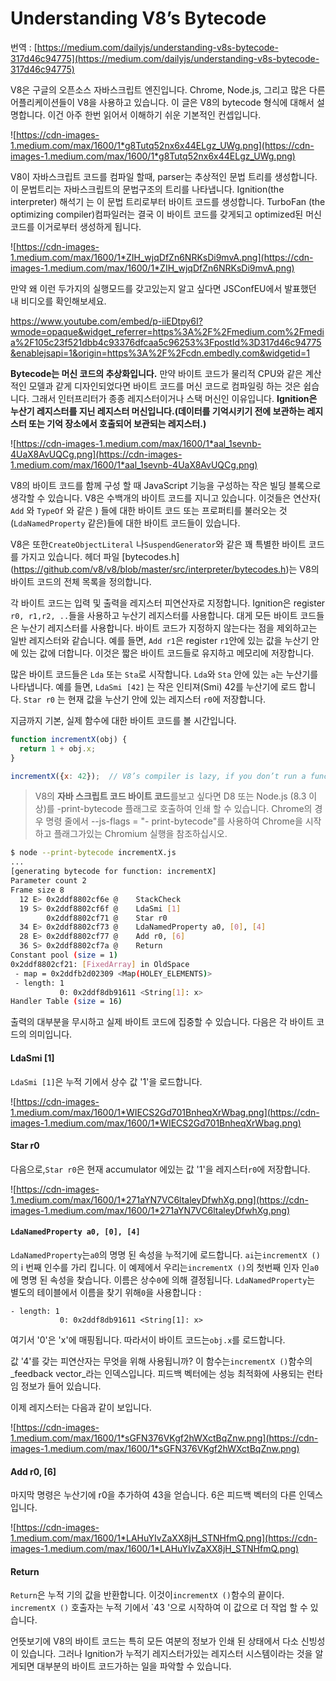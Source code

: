 
# Understanding V8’s Bytecode

번역 : [https://medium.com/dailyjs/understanding-v8s-bytecode-317d46c94775](https://medium.com/dailyjs/understanding-v8s-bytecode-317d46c94775)

V8은 구글의 오픈소스 자바스크립트 엔진입니다. Chrome, Node.js, 그리고 많은 다른 어플리케이션들이 V8을 사용하고 있습니다. 이 글은 V8의 bytecode 형식에 대해서 설명합니다. 이건 아주 한번 읽어서 이해하기 쉬운 기본적인 컨셉입니다.

![https://cdn-images-1.medium.com/max/1600/1*g8Tutq52nx6x44ELgz_UWg.png](https://cdn-images-1.medium.com/max/1600/1*g8Tutq52nx6x44ELgz_UWg.png)

V8이 자바스크립트 코드를 컴파일 할때, parser는 추상적인 문법 트리를 생성합니다.
이 문법트리는 자바스크립트의 문법구조의 트리를 나타냅니다. Ignition(the interpreter) 해석기 는 이 문법 트리로부터 바이트 코드를 생성합니다.
TurboFan (the optimizing compiler)컴파일러는 결국 이 바이트 코드를 갖게되고 optimized된 머신코드를 이거로부터 생성하게 됩니다.

![https://cdn-images-1.medium.com/max/1600/1*ZIH_wjqDfZn6NRKsDi9mvA.png](https://cdn-images-1.medium.com/max/1600/1*ZIH_wjqDfZn6NRKsDi9mvA.png)

만약 왜 이런 두가지의 실행모드를 갖고있는지 알고 싶다면 JSConfEU에서 발표했던 내 비디오를 확인해보세요.

https://www.youtube.com/embed/p-iiEDtpy6I?wmode=opaque&widget_referrer=https%3A%2F%2Fmedium.com%2Fmedia%2F105c23f521dbb4c93376dfcaa5c96253%3FpostId%3D317d46c94775&enablejsapi=1&origin=https%3A%2F%2Fcdn.embedly.com&widgetid=1


**Bytecode는 머신 코드의 추상화입니다.** 만약 바이트 코드가 물리적 CPU와 같은 계산적인 모델과 같게 디자인되었다면 바이트 코드를 머신 코드로 컴파일링 하는 것은 쉽습니다.
그래서 인터프리터가 종종 레지스터이거나 스택 머신인 이유입니다. 
**Ignition은 누산기 레지스터를 지닌 레지스터 머신입니다.(데이터를 기억시키기 전에 보관하는 레지스터 또는 기억 장소에서 호출되어 보관되는 레지스터.)**

![https://cdn-images-1.medium.com/max/1600/1*aal_1sevnb-4UaX8AvUQCg.png](https://cdn-images-1.medium.com/max/1600/1*aal_1sevnb-4UaX8AvUQCg.png)

V8의 바이트 코드를 함께 구성 할 때 JavaScript 기능을 구성하는 작은 빌딩 블록으로 생각할 수 있습니다.
V8은 수백개의 바이트 코드를 지니고 있습니다. 이것들은 연산자( `Add` 와 `TypeOf` 와 같은 ) 들에 대한 바이트 코드 또는 프로퍼티를 불러오는 것(`LdaNamedProperty` 같은)들에 대한 바이트 코드들이 있습니다. 

V8은 또한`CreateObjectLiteral` 나`SuspendGenerator`와 같은 꽤 특별한 바이트 코드를 가지고 있습니다. 헤더 파일 [bytecodes.h] (https://github.com/v8/v8/blob/master/src/interpreter/bytecodes.h)는 V8의 바이트 코드의 전체 목록을 정의합니다.

각 바이트 코드는 입력 및 출력을 레지스터 피연산자로 지정합니다. 
Ignition은 register `r0, r1,r2, ..`들을 사용하고 누산기 레지스터를 사용합니다. 대게 모든 바이트 코드들은 누산기 레지스터를 사용합니다. 바이트 코드가 지정하지 않는다는 점을 제외하고는 일반 레지스터와 같습니다. 예를 들면, `Add r1`은 register `r1`안에 있는 값을 누산기 안에 있는 값에 더합니다. 이것은 짧은 바이트 코드들로 유지하고 메모리에 저장합니다.

많은 바이트 코드들은 `Lda` 또는 `Sta`로 시작합니다. `Lda`와 `Sta` 안에 있는 `a`는 누산기를 나타냅니다. 예를 들면, `LdaSmi [42]` 는 작은 인티져(Smi) 42를 누산기에 로드 합니다. 
`Star r0` 는 현재 값을 누산기 안에 있는 레지스터 `r0`에 저장합니다.


지금까지 기본, 실제 함수에 대한 바이트 코드를 볼 시간입니다.

```javascript
function incrementX(obj) {  
  return 1 + obj.x;  
}

incrementX({x: 42});  // V8’s compiler is lazy, if you don’t run a function, it won’t interpret it.
```

> V8의 **자바 스크립트 코드 바이트 코드**를보고 싶다면 D8 또는 Node.js (8.3 이상)를 -print-bytecode 플래그로 호출하여 인쇄 할 수 있습니다. Chrome의 경우 명령 줄에서 --js-flags = "- print-bytecode"를 사용하여 Chrome을 시작하고 플래그가있는 Chromium 실행을 참조하십시오.

```bash
$ node --print-bytecode incrementX.js  
...  
[generating bytecode for function: incrementX]  
Parameter count 2  
Frame size 8  
  12 E> 0x2ddf8802cf6e @    StackCheck  
  19 S> 0x2ddf8802cf6f @    LdaSmi [1]  
        0x2ddf8802cf71 @    Star r0  
  34 E> 0x2ddf8802cf73 @    LdaNamedProperty a0, [0], [4]  
  28 E> 0x2ddf8802cf77 @    Add r0, [6]  
  36 S> 0x2ddf8802cf7a @    Return  
Constant pool (size = 1)  
0x2ddf8802cf21: [FixedArray] in OldSpace  
 - map = 0x2ddfb2d02309 <Map(HOLEY_ELEMENTS)>  
 - length: 1  
           0: 0x2ddf8db91611 <String[1]: x>  
Handler Table (size = 16)
```

출력의 대부분을 무시하고 실제 바이트 코드에 집중할 수 있습니다. 다음은 각 바이트 코드의 의미입니다.

#### LdaSmi [1]

`LdaSmi [1]`은 누적 기에서 상수 값 '1'을 로드합니다.

![https://cdn-images-1.medium.com/max/1600/1*WIECS2Gd701BnheqXrWbag.png](https://cdn-images-1.medium.com/max/1600/1*WIECS2Gd701BnheqXrWbag.png)

#### Star r0

다음으로,`Star r0`은 현재 accumulator 에있는 값 '1'을 레지스터`r0`에 저장합니다.

![https://cdn-images-1.medium.com/max/1600/1*271aYN7VC6ltaleyDfwhXg.png](https://cdn-images-1.medium.com/max/1600/1*271aYN7VC6ltaleyDfwhXg.png)

#### `LdaNamedProperty a0, [0], [4]`

`LdaNamedProperty`는`a0`의 명명 된 속성을 누적기에 로드합니다. `ai`는`incrementX ()`의 i 번째 인수를 가리 킵니다. 이 예제에서 우리는`incrementX ()`의 첫번째 인자 인`a0`에 명명 된 속성을 찾습니다. 이름은 상수`0`에 의해 결정됩니다. `LdaNamedProperty`는 별도의 테이블에서 이름을 찾기 위해`0`을 사용합니다 :

```
- length: 1  
           0: 0x2ddf8db91611 <String[1]: x>
```

여기서 '0'은 'x'에 매핑됩니다. 따라서이 바이트 코드는`obj.x`를 로드합니다.

값 '4'를 갖는 피연산자는 무엇을 위해 사용됩니까? 이 함수는`incrementX ()`함수의 _feedback vector_라는 인덱스입니다. 피드백 벡터에는 성능 최적화에 사용되는 런타임 정보가 들어 있습니다.

이제 레지스터는 다음과 같이 보입니다.

![https://cdn-images-1.medium.com/max/1600/1*sGFN376VKgf2hWXctBqZnw.png](https://cdn-images-1.medium.com/max/1600/1*sGFN376VKgf2hWXctBqZnw.png)

#### Add r0, [6]

마지막 명령은 누산기에 r0을 추가하여 43을 얻습니다. 6은 피드백 벡터의 다른 인덱스 입니다.

![https://cdn-images-1.medium.com/max/1600/1*LAHuYIvZaXX8jH_STNHfmQ.png](https://cdn-images-1.medium.com/max/1600/1*LAHuYIvZaXX8jH_STNHfmQ.png)

#### Return

`Return`은 누적 기의 값을 반환합니다. 이것이`incrementX ()`함수의 끝이다. `incrementX ()` 호출자는 누적 기에서 `43 '으로 시작하여 이 값으로 더 작업 할 수 있습니다.

언뜻보기에 V8의 바이트 코드는 특히 모든 여분의 정보가 인쇄 된 상태에서 다소 신빙성이 있습니다. 그러나 Ignition가 누적기 레지스터가있는 레지스터 시스템이라는 것을 알게되면 대부분의 바이트 코드가하는 일을 파악할 수 있습니다.
